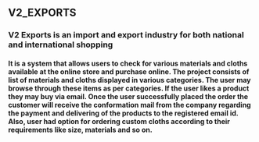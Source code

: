 
<h2>V2_EXPORTS</h2>
<h3>V2 Exports is an import and export industry for both national and international shopping</h3>
<h4>It is a system that allows users to check for various materials and cloths available
at the online store and purchase online. The project consists of list of materials and cloths
displayed in various categories. The user may browse through these items as per
categories. If the user likes a product they may buy via email. Once the user successfully
placed the order the customer will receive the conformation mail from the company
regarding the payment and delivering of the products to the registered email id. Also,
user had option for ordering custom cloths according to their requirements like size,
materials and so on.</h4>
